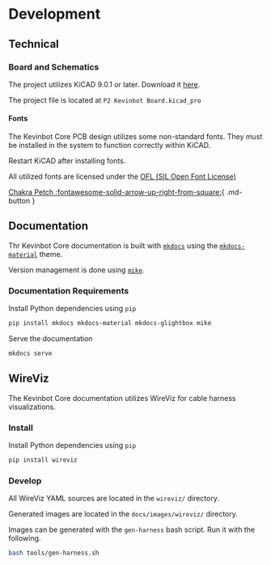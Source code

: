 # Development

## Technical

### Board and Schematics

The project utilizes KiCAD 9.0.1 or later.
Download it [here](https://www.kicad.org/download/).

The project file is located at `P2 Kevinbot Board.kicad_pro`

#### Fonts

The Kevinbot Core PCB design utilizes some non-standard fonts. They must be installed in the system to function correctly within KiCAD.

Restart KiCAD after installing fonts.

All utilized fonts are licensed under the [OFL (SIL Open Font License)](https://openfontlicense.org/)

[Chakra Petch :fontawesome-solid-arrow-up-right-from-square:](https://fonts.google.com/specimen/Chakra+Petch){ .md-button }

## Documentation

Thr Kevinbot Core documentation is built with [`mkdocs`](https://www.mkdocs.org/) using the [`mkdocs-material`](https://squidfunk.github.io/mkdocs-material/) theme. 

Version management is done using [`mike`](https://github.com/jimporter/mike).

### Documentation Requirements

Install Python dependencies using `pip`

```bash
pip install mkdocs mkdocs-material mkdocs-glightbox mike
```

Serve the documentation

```bash
mkdocs serve
```

## WireViz

The Kevinbot Core documentation utilizes WireViz for cable harness visualizations.

### Install

Install Python dependencies using `pip`

```bash
pip install wireviz
```

### Develop

All WireViz YAML sources are located in the `wireviz/` directory.

Generated images are located in the `docs/images/wireviz/` directory.

Images can be generated with the `gen-harness` bash script.
Run it with the following.

```bash
bash tools/gen-harness.sh
```